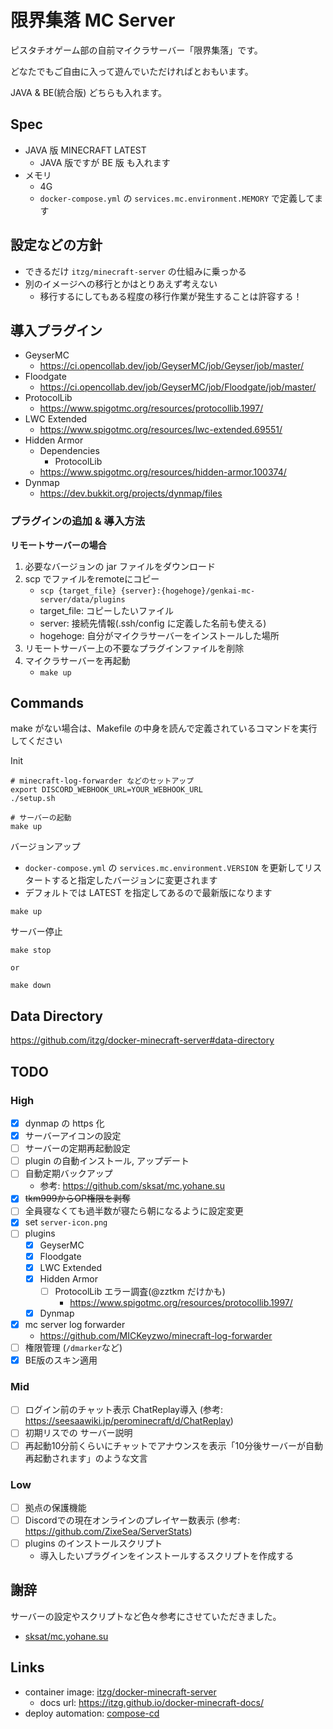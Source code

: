 # 限界集落 MC Server

ピスタチオゲーム部の自前マイクラサーバー「限界集落」です。

どなたでもご自由に入って遊んでいただければとおもいます。

JAVA & BE(統合版) どちらも入れます。

## Spec

- JAVA 版 MINECRAFT LATEST
	- JAVA 版ですが BE 版 も入れます
- メモリ
	- 4G
	- `docker-compose.yml` の `services.mc.environment.MEMORY` で定義してます

## 設定などの方針

- できるだけ `itzg/minecraft-server` の仕組みに乗っかる
- 別のイメージへの移行とかはとりあえず考えない
    - 移行するにしてもある程度の移行作業が発生することは許容する！

## 導入プラグイン

- GeyserMC
    - https://ci.opencollab.dev/job/GeyserMC/job/Geyser/job/master/
- Floodgate
    - https://ci.opencollab.dev/job/GeyserMC/job/Floodgate/job/master/
- ProtocolLib
    - https://www.spigotmc.org/resources/protocollib.1997/
- LWC Extended
    - https://www.spigotmc.org/resources/lwc-extended.69551/
- Hidden Armor
    - Dependencies
        - ProtocolLib
    - https://www.spigotmc.org/resources/hidden-armor.100374/
- Dynmap
    - https://dev.bukkit.org/projects/dynmap/files

### プラグインの追加 & 導入方法

**リモートサーバーの場合**
1. 必要なバージョンの jar ファイルをダウンロード
1. scp でファイルをremoteにコピー
    - `scp {target_file} {server}:{hogehoge}/genkai-mc-server/data/plugins`
    - target_file: コピーしたいファイル
    - server: 接続先情報(.ssh/config に定義した名前も使える)
    - hogehoge: 自分がマイクラサーバーをインストールした場所
1. リモートサーバー上の不要なプラグインファイルを削除
1. マイクラサーバーを再起動
    - `make up`


## Commands

make がない場合は、Makefile の中身を読んで定義されているコマンドを実行してください

Init
```shell
# minecraft-log-forwarder などのセットアップ
export DISCORD_WEBHOOK_URL=YOUR_WEBHOOK_URL
./setup.sh

# サーバーの起動
make up
```

バージョンアップ
- `docker-compose.yml` の `services.mc.environment.VERSION` を更新してリスタートすると指定したバージョンに変更されます
- デフォルトでは LATEST を指定してあるので最新版になります
```
make up
```

サーバー停止
```
make stop

or

make down
```

## Data Directory

https://github.com/itzg/docker-minecraft-server#data-directory

## TODO

### High
- [x] dynmap の https 化
- [x] サーバーアイコンの設定
- [ ] サーバーの定期再起動設定
- [ ] plugin の自動インストール, アップデート
- [ ] 自動定期バックアップ
	- 参考: https://github.com/sksat/mc.yohane.su
- [x] ~~tkm999からOP権限を剥奪~~
- [ ] 全員寝なくても過半数が寝たら朝になるように設定変更
- [x] set `server-icon.png`
- [ ] plugins
	- [x] GeyserMC
	- [x] Floodgate
	- [x] LWC Extended
	- [x] Hidden Armor
		- [ ] ProtocolLib エラー調査(@zztkm だけかも)
			- https://www.spigotmc.org/resources/protocollib.1997/
	- [x] Dynmap
- [x] mc server log forwarder
	- https://github.com/MICKeyzwo/minecraft-log-forwarder
- [ ] 権限管理 (`/dmarker`など)
- [x] BE版のスキン適用
### Mid
- [ ] ログイン前のチャット表示 ChatReplay導入 (参考: https://seesaawiki.jp/perominecraft/d/ChatReplay)
- [ ] 初期リスでの サーバー説明
- [ ] 再起動10分前くらいにチャットでアナウンスを表示「10分後サーバーが自動再起動されます」のような文言
### Low
- [ ] 拠点の保護機能
- [ ] Discordでの現在オンラインのプレイヤー数表示 (参考: https://github.com/ZixeSea/ServerStats)
- [ ] plugins のインストールスクリプト
	- 導入したいプラグインをインストールするスクリプトを作成する

## 謝辞

サーバーの設定やスクリプトなど色々参考にさせていただきました。

- [sksat/mc.yohane.su](https://github.com/sksat/mc.yohane.su)

## Links

- container image: [itzg/docker-minecraft-server](https://github.com/itzg/docker-minecraft-server)
    - docs url: https://itzg.github.io/docker-minecraft-docs/
- deploy automation: [compose-cd](https://github.com/sksat/compose-cd)

